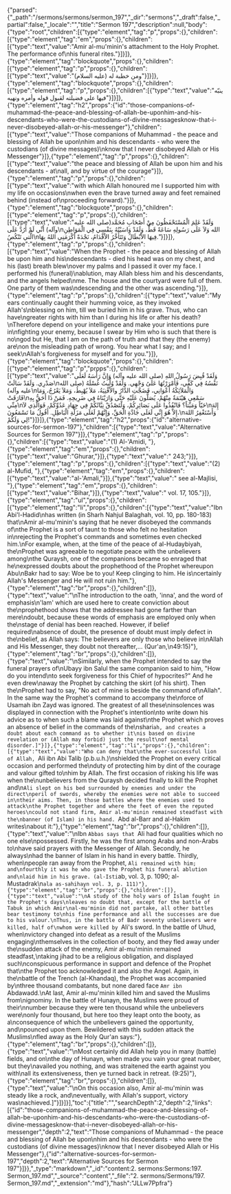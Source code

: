 {"parsed":{"_path":"/sermons/sermons/sermon_197","_dir":"sermons","_draft":false,"_partial":false,"_locale":"","title":"Sermon 197","description":null,"body":{"type":"root","children":[{"type":"element","tag":"p","props":{},"children":[{"type":"element","tag":"em","props":{},"children":[{"type":"text","value":"Amir al-mu'minin's attachment to the Holy Prophet. The performance of\nhis funeral rites."}]}]},{"type":"element","tag":"blockquote","props":{},"children":[{"type":"element","tag":"p","props":{},"children":[{"type":"text","value":"ومن خطبة له (عليه السلام)"}]}]},{"type":"element","tag":"blockquote","props":{},"children":[{"type":"element","tag":"p","props":{},"children":[{"type":"text","value":"ينبّه فيها على فضيلته لقبول قوله وأمره ونهيه"}]}]},{"type":"element","tag":"h2","props":{"id":"those-companions-of-muhammad-the-peace-and-blessing-of-allah-be-uponhim-and-his-descendants-who-were-the-custodians-of-divine-messagesknow-that-i-never-disobeyed-allah-or-his-messenger"},"children":[{"type":"text","value":"Those companions of Muhammad - the peace and blessing of Allah be upon\nhim and his descendants - who were the custodians (of divine messages)\nknow that I never disobeyed Allah or His Messenger"}]},{"type":"element","tag":"p","props":{},"children":[{"type":"text","value":"the peace and blessing of Allah be upon him and his descendants - at\nall, and by virtue of the courage"}]},{"type":"element","tag":"p","props":{},"children":[{"type":"text","value":"with which Allah honoured me I supported him with my life on occasions\nwhen even the brave turned away and feet remained behind (instead of\nproceeding forward)."}]},{"type":"element","tag":"blockquote","props":{},"children":[{"type":"element","tag":"p","props":{},"children":[{"type":"text","value":"وَلَقَدْ عَلِمَ الْمُسْتَحْفَظُونَ مِنْ أَصْحَابِ مُحَمَّد(صلى الله عليه وآله) أَنِّي لَمْ أَرُدَّ عَلَى\nالله وَلاَ عَلَى رَسُولِهِ سَاعَةً قَطُّ، وَلَقَدْ وَاسَيْتُهُ بِنَفْسِي فِي الْمَوَاطِنِ الَّتي تَنْكُصُ\nفِيهَا الاْبْطَالُ وَتَتَأَخَّرُ الاْقْدَامُ، نَجْدَةً أَكْرَمَنِي اللهُ بِهَا."}]}]},{"type":"element","tag":"p","props":{},"children":[{"type":"text","value":"When the Prophet - the peace and blessing of Allah be upon him and his\ndescendants - died his head was on my chest, and his (last) breath blew\nover my palms and I passed it over my face. I performed his (funeral)\nablution, may Allah bless him and his descendants, and the angels helped\nme. The house and the courtyard were full of them. One party of them was\ndescending and the other was ascending."}]},{"type":"element","tag":"p","props":{},"children":[{"type":"text","value":"My ears continually caught their humming voice, as they invoked Allah's\nblessing on him, till we buried him in his grave. Thus, who can have\ngreater rights with him than I during his life or after his death?\nTherefore depend on your intelligence and make your intentions pure in\nfighting your enemy, because I swear by Him who is such that there is no\ngod but He, that I am on the path of truth and that they (the enemy) are\non the misleading path of wrong. You hear what I say; and I seek\nAllah's forgiveness for myself and for you."}]},{"type":"element","tag":"blockquote","props":{},"children":[{"type":"element","tag":"p","props":{},"children":[{"type":"text","value":"وَلَقَدْ قُبِضَ رَسُولُ اللهِ (صلى الله عليه وآله) وَإِنَّ رَأْسَهُ لَعَلَى صَدْرِي. وَلَقَدْ سَالَتْ\nنَفْسُهُ فِي كَفِّي، فَأَمْرَرْتُهَا عَلَىُ وَجْهِي. وَلَقَدْ وُلِّيتُ غُسْلَهُ (صلى الله عليه وآله)\nوَالْمَلاَئِكُةُ أَعْوَانِي، فَضَجَّتِ الدَّارُ والاْفْنِيَةُ، مَلاَ يُهْبِطُ، وَمَلاَ يَعْرُجُ، وَمَا فَارَقَتْ\nسَمْعِي هَيْنَمَةٌ مِنْهُمْ، يُصَلُّونَ عَلَيْهِ حَتَّى وَارَيْنَاهُ فِي ضَرِيحِهِ. فَمَنْ ذَا أَحَقُّ بِهِ مِنِّي\nحَيّاً وَمَيِّتاً؟ فَانْفُذُوا عَلَى بَصَائِرِكُمْ، وَلْتَصْدُقْ نِيَّاتُكُمْ فِي جِهَادِ عَدُوِّكُمْ، فَوَالَّذِي لاَ\nإِلهَ إِلاَّ هُوَ إِنِّي لَعَلَى جَادَّةِ الْحَقِّ، وَإِنَّهُمْ لَعَلَى مَزَلَّةِ الْبَاطِلِ. أَقُولُ مَا تَسْمَعُونَ،\nوَأَسْتَغْفِرُ اللهَ لِي وَلَكُمْ!"}]}]},{"type":"element","tag":"h2","props":{"id":"alternative-sources-for-sermon-197"},"children":[{"type":"text","value":"Alternative Sources for Sermon 197"}]},{"type":"element","tag":"p","props":{},"children":[{"type":"text","value":"(1) Al-'Amidi, "},{"type":"element","tag":"em","props":{},"children":[{"type":"text","value":"Ghurar,"}]},{"type":"text","value":" 243;"}]},{"type":"element","tag":"p","props":{},"children":[{"type":"text","value":"(2) al-Mufid, "},{"type":"element","tag":"em","props":{},"children":[{"type":"text","value":"al-'Amali,"}]},{"type":"text","value":" see al-Majlisi, "},{"type":"element","tag":"em","props":{},"children":[{"type":"text","value":"Bihar,"}]},{"type":"text","value":" vol. 17, 105."}]},{"type":"element","tag":"ul","props":{},"children":[{"type":"element","tag":"li","props":{},"children":[{"type":"text","value":"Ibn Abi'l-Hadid\nhas written (in Sharh Nahjul Balaghah, vol. 10, pp. 180-183) that\nAmir al-mu'minin's saying that he never disobeyed the commands of\nthe Prophet is a sort of taunt to those who felt no hesitation in\nrejecting the Prophet's commands and sometimes even checked him.\nFor example, when, at the time of the peace of al-Hudaybiyah, the\nProphet was agreeable to negotiate peace with the unbelievers among\nthe Quraysh, one of the companions became so enraged that he\nexpressed doubts about the prophethood of the Prophet whereupon Abu\nBakr had to say: Woe be to you! Keep clinging to him. He is\ncertainly Allah's Messenger and He will not ruin him."},{"type":"element","tag":"br","props":{},"children":[]},{"type":"text","value":"\nThe introduction to the oath, 'inna', and the word of emphasis\n'lam' which are used here to create conviction about the\nprophethood shows that the addressee had gone farther than mere\ndoubt, because these words of emphasis are employed only when the\nstage of denial has been reached. However, if belief required\nabsence of doubt, the presence of doubt must imply defect in the\nbelief, as Allah says: The believers are only those who believe in\nAllah and His Messenger, they doubt not thereafter,... (Qur'an,\n49:15)"},{"type":"element","tag":"br","props":{},"children":[]},{"type":"text","value":"\nSimilarly, when the Prophet intended to say the funeral prayers of\nUbayy ibn Salul the same companion said to him, \"How do you intend\nto seek forgiveness for this Chief of hypocrites?\" And he even drew\naway the Prophet by catching the skirt (of his shirt). Then the\nProphet had to say, \"No act of mine is beside the command of\nAllah\". In the same way the Prophet's command to accompany the\nforce of Usamah ibn Zayd was ignored. The greatest of all these\ninsolences was displayed in connection with the Prophet's intention\nto write down his advice as to when such a blame was laid against\nthe Prophet which proves an absence of belief in the commands of the\nshari`ah, and creates a doubt about each command as to whether it\nis based on divine revelation or (Allah may forbid) just the result\nof mental disorder.]"}]},{"type":"element","tag":"li","props":{},"children":[{"type":"text","value":"Who can deny that\nthe ever-successful lion of Allah, `Ali ibn Abi Talib (p.b.u.h.)\nshielded the Prophet on every critical occasion and performed the\nduty of protecting him by dint of the courage and valour gifted to\nhim by Allah. The first occasion of risking his life was when the\nunbelievers from the Quraysh decided finally to kill the Prophet and\n`Ali slept on his bed surrounded by enemies and under the direct\nperil of swords, whereby the enemies were not able to succeed in\ntheir aims. Then, in those battles where the enemies used to attack\nthe Prophet together and where the feet of even the reputed heroes\ncould not stand firm, Amir al-mu'minin remained steadfast with the\nbanner (of Islam) in his hand. `Abd al-Barr and al-Hakim writes\nabout it:"},{"type":"element","tag":"br","props":{},"children":[]},{"type":"text","value":"\nIbn `Abbas says that `Ali had four qualities which no one else\npossessed. Firstly, he was the first among Arabs and non-Arabs to\nhave said prayers with the Messenger of Allah. Secondly, he always\nhad the banner of Islam in his hand in every battle. Thirdly, when\npeople ran away from the Prophet, `Ali remained with him; and\nfourthly it was he who gave the Prophet his funeral ablution and\nlaid him in his grave. (al-Isti`ab, vol. 3, p. 1090; al-Mustadrak\n`ala as-sahihayn vol. 3, p. 111)"},{"type":"element","tag":"br","props":{},"children":[]},{"type":"text","value":"\nA study of the holy wars of Islam fought in the Prophet's days\nleaves no doubt that, except for the battle of Tabuk in which Amir\nal-mu'minin did not partake, all other battles bear testimony to\nhis fine performance and all the successes are due to his valour.\nThus, in the battle of Badr seventy unbelievers were killed, half of\nwhom were killed by `Ali's sword. In the battle of Uhud, when\nvictory changed into defeat as a result of the Muslims engaging\nthemselves in the collection of booty, and they fled away under the\nsudden attack of the enemy, Amir al-mu'minin remained steadfast,\ntaking jihad to be a religious obligation, and displayed such\nconspicuous performance in support and defence of the Prophet that\nthe Prophet too acknowledged it and also the Angel. Again, in the\nbattle of the Trench (al-Khandaq), the Prophet was accompanied by\nthree thousand combatants, but none dared face `Amr ibn `Abdawadd.\nAt last, Amir al-mu'minin killed him and saved the Muslims from\nignominy. In the battle of Hunayn, the Muslims were proud of their\nnumber because they were ten thousand while the unbelievers were\nonly four thousand, but here too they leapt onto the booty, as a\nconsequence of which the unbelievers gained the opportunity, and\npounced upon them. Bewildered with this sudden attack the Muslims\nfled away as the Holy Qur'an says:"},{"type":"element","tag":"br","props":{},"children":[]},{"type":"text","value":"\nMost certainly did Allah help you in many (battle) fields, and on\nthe day of Hunayn, when made you vain your great number, but they\navailed you nothing, and was straitened the earth against you with\nall its extensiveness, then ye turned back in retreat. (9:25)"},{"type":"element","tag":"br","props":{},"children":[]},{"type":"text","value":"\nOn this occasion also, Amir al-mu'minin was steady like a rock, and\neventually, with Allah's support, victory was\nachieved.]"}]}]}],"toc":{"title":"","searchDepth":2,"depth":2,"links":[{"id":"those-companions-of-muhammad-the-peace-and-blessing-of-allah-be-uponhim-and-his-descendants-who-were-the-custodians-of-divine-messagesknow-that-i-never-disobeyed-allah-or-his-messenger","depth":2,"text":"Those companions of Muhammad - the peace and blessing of Allah be upon\nhim and his descendants - who were the custodians (of divine messages)\nknow that I never disobeyed Allah or His Messenger"},{"id":"alternative-sources-for-sermon-197","depth":2,"text":"Alternative Sources for Sermon 197"}]}},"_type":"markdown","_id":"content:2. sermons:Sermons:197. Sermon_197.md","_source":"content","_file":"2. sermons/Sermons/197. Sermon_197.md","_extension":"md"},"hash":"JLLw7Ppfra"}